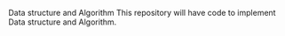 Data structure and Algorithm
This repository will have code to implement Data structure and Algorithm.

